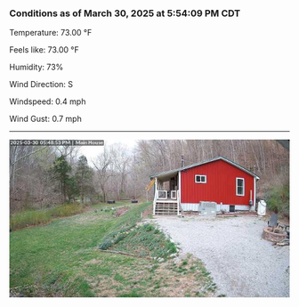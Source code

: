 ### Conditions as of March 30, 2025 at 5:54:09 PM CDT 

Temperature: 73.00 &deg;F

Feels like: 73.00 &deg;F

Humidity: 73%

Wind Direction: S

Windspeed: 0.4 mph

Wind Gust: 0.7 mph

---

<img src="./images/latest.jpeg"/>

